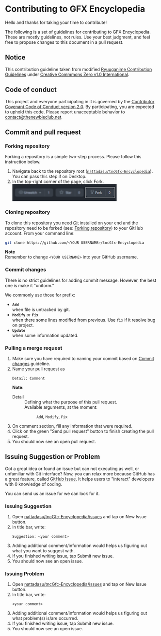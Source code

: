 # Contributing to GFX Encyclopedia

Hello and thanks for taking your time to contribute!

The following is a set of guidelines for contributing to GFX Encyclopedia. These are mostly guidelines, not rules. Use your best judgment, and feel free to propose changes to this document in a pull request.

## Notice

This contribution guideline taken from modified [Ryuuganime Contribution Guidelines](https://github.com/ryuuganime/contributing) under [Creative Commmons Zero v1.0 International](https://github.com/ryuuganime/contributing/blob/main/LICENSE).

## Code of conduct

This project and everyone participating in it is governed by the [Contributor Covenant Code of Conduct version 2.0](CODE_OF_CONDUCT.md). By participating, you are expected to uphold this code. Please report unacceptable behavior to contact@thenewbieclub.net.

## Commit and pull request

### Forking repository

Forking a repository is a simple two-step process. Please follow this instruction below.

1. Navigate back to the repository root ([`nattadasu/tncGfx-Encyclopedia`](https://github.com/nattadasu/tncGfx-Encyclopedia)). You can pass this step if on Desktop.
2. In the top-right corner of the page, click Fork.<br/>
   ![Sample](src/forking.png)

### Cloning repository

To clone this repository you need [Git](https://git-scm.com/downloads) installed on your end and the repository need to be forked (see: [Forking repository](#forking-repository)) to your GitHub account. From your command line:

```sh
git clone https://github.com/<YOUR USERNAME>/tncGfx-Encyclopedia
```

**Note**<br>
Remember to change `<YOUR USERNAME>` into your GitHub username.

### Commit changes

There is no strict guidelines for adding commit message. However, the best one is make it "uniform."

We commonly use those for prefix:

* **`Add`**<br>
  when file is untracked by git.
* **`Modify`** or **`Fix`**<br>
  when there some lines modified from previous. Use `fix` if it resolve bug on project.
* **`Update`**<br>
  when some information updated.

### Pulling a merge request

<ol>
  <li>Make sure you have required to naming your commit based on <a href="#Commit_changes">Commit changes</a> guideline.</li>
  <li>Name your pull request as<br />
    <pre><code>Detail: Comment</code></pre>
    <strong>Note</strong>:
    <dl>
      <dt>Detail</dt>
      <dd>Defining what the purpose of this pull request.<br />
      Available arguments, at the moment:
        <dl>
          <dd><code>Add</code>, <code>Modify</code>, <code>Fix</code></dd>
        </dl>
      </dd>
    </dl>
  </li>
  <li>On comment section, fill any information that were required.</li>
  <li>Click on the green "Send pull request" button to finish creating the pull request.</li>
  <li>You should now see an open pull request.</li>
</ol>

## Issuing Suggestion or Problem

Got a great idea or found an issue but can not executing as well, or unfamiliar with Git interface? Now, you can relax more because GitHub has a great feature, called [GitHub Issue](https://github.com/nattadasu/tncGfx-Encyclopedia). It helps users to "interact" developers with 0 knowledge of coding.

You can send us an issue for we can look for it.

### Issuing Suggestion

<ol>
  <li>Open <a href="https://github.com/nattadasu/tncGfc-Encyclopedia/issues">nattadasu/tncGfc-Encyclopedia/issues</a> and tap on New Issue button.</li>
  <li>In title bar, write:
    <pre><code>Suggestion: &lt;your comment&gt;</code></pre>
  </li>
  <li>Adding additional comment/information would helps us figuring out what you want to suggest with.</li>
  <li>If you finished writing issue, tap Submit new issue.</li>
  <li>You should now see an open issue.</li>
</ol>

### Issuing Problem

<ol>
  <li>Open <a href="https://github.com/nattadasu/tncGfc-Encyclopedia/issues">nattadasu/tncGfc-Encyclopedia/issues</a> and tap on New Issue button.</li>
  <li>In title bar, write:
    <pre><code>&lt;your comment&gt;</code></pre>
  </li>
  <li>Adding additional comment/information would helps us figuring out what problem(s) is/are occurred.</li>
  <li>If you finished writing issue, tap Submit new issue.</li>
  <li>You should now see an open issue.</li>
</ol>
